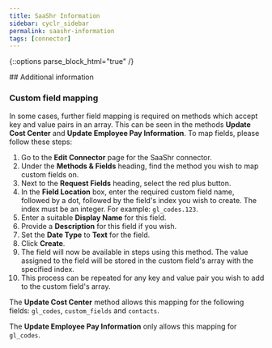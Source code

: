 ```yaml
---
title: SaaShr Information
sidebar: cyclr_sidebar
permalink: saashr-information
tags: [connector]
---
```

{::options parse_block_html="true" /}
<section class="card">
## Additional information

### Custom field mapping
In some cases, further field mapping is required on methods which accept key and value pairs in an array. This can be seen in the methods **Update Cost Center** and **Update Employee Pay Information**. To map fields, please follow these steps:

1. Go to the **Edit Connector** page for the SaaShr connector.
2. Under the **Methods & Fields** heading, find the method you wish to map custom fields on.
3. Next to the **Request Fields** heading, select the red plus button.
4. In the **Field Location** box, enter the required custom field name, followed by a dot, followed by the field's index you wish to create. The index must be an integer. For example: `gl_codes.123`.
5. Enter a suitable **Display Name** for this field.
6. Provide a **Description** for this field if you wish.
7. Set the **Date Type** to **Text** for the field.
8. Click **Create**.
9. The field will now be available in steps using this method. The value assigned to the field will be stored in the custom field's array with the specified index.
10. This process can be repeated for any key and value pair you wish to add to the custom field's array.

The **Update Cost Center** method allows this mapping for the following fields: `gl_codes`, `custom_fields` and `contacts`.

The **Update Employee Pay Information** only allows this mapping for `gl_codes`.

</section>
